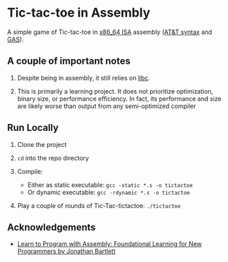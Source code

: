 #  Tic-tac-toe in Assembly

A simple game of Tic-tac-toe in [x86_64 ISA](https://en.wikipedia.org/wiki/X86-64) assembly ([AT&T syntax](https://en.wikipedia.org/wiki/X86_assembly_language#Syntax) and [GAS](https://en.wikipedia.org/wiki/GNU_Assembler)).

## A couple of important notes

1. Despite being in assembly, it still relies on [libc](https://en.wikipedia.org/wiki/C_standard_library).

2. This is primarily a learning project. It does not prioritize optimization, binary size, or performance efficiency. In fact, its performance and size are likely worse than output from any semi-optimized compiler


## Run Locally

1. Clone the project

2. `cd` into the repo directory

3. Compile:
    - Either as static executable: `gcc -static *.s -o tictactoe`
    - Or dynamic executable: `gcc -rdynamic *.s -o tictactoe`

4. Play a couple of rounds of Tic-Tac-tictactoe: `./tictactoe`
## Acknowledgements

 - [Learn to Program with Assembly: Foundational Learning for New Programmers by Jonathan Bartlett](https://www.amazon.com/Learn-Program-Assembly-Foundational-Programmers/dp/1484274369)
